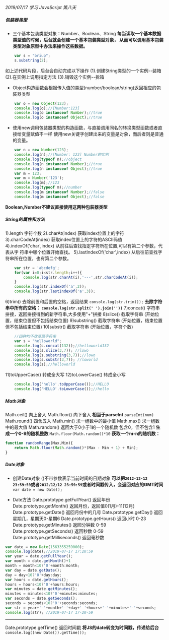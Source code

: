 *2019/07/17 学习 JavaScript 第八天*

##### 包装器类型
* 三个基本包装类型对象：Number、Boolean、String
**每当读取一个基本数据类型值的时候，后台就会创建一个基本包装类型对象，
从而可以调用基本包装类型对象原型中办法来操作这些数据。**
```javascript
	var s = "briup";
	s.substring(2);
```
如上述代码片段，后台会自动完成以下操作
(1).创建String类型的一个实例--装箱
(2).在实例上调用指定方法
(3).销毁这个实例--拆箱

* Object构造函数会根据传入值的类型(number/boolean/string)返回相应的包装器类型
```javascript
	var o = new Object(123);
	console.log(o);//[Number:123]
	console.log(o instanceof Number);//true
	console.log(o instanceof Object);//true
```
* 使用new调用包装器类型的构造函数，与直接调用同名的转换类型函数或者直接给变量赋值不一样
使用new关键字创建出来的变量是对象，而后者则是普通的变量。
```javascript
	var n = new Number(123);
	console.log(n);//[Number: 123] Number的实例
	console.log(typeof n);//object
	console.log(n instanceof Number);//true
	console.log(n instanceof Object);//true
	var m = 123;
	var m = Number('123');
	console.log(m);//123
	console.log(typeof m);//number
	console.log(m instanceof Number);//false
	console.log(m instanceof Object);//false
```

**Boolean,Number不建议直接使用这两种包装器类型**

##### String的属性和方法
1).length 字符个数
2).charAt(index) 获取index位置上的字符
3).charCodeAt(index) 获取index位置上的字符的ASCII码值
4).indexOf('char',index) 从前往后查找指定字符所在位置,可以有第二个参数，代表从字
符串中哪个位置开始查找。
5).lastIndexOf('char',index) 从后往前查找字符串所在位置，也有第二个参数。
```javascript
	var str = 'abcdefg';
	for(var i=0;i<str.length;i++){
		console.log(str.charAt(i),'---',str.charCodeAt(i));
	}
	console.log(str.indexOf('a',2));
	console.log(str.lastIndexOf('a',3));
```
6)trim() 去除前置和后置的空格，返回结果
	`console.log(str.trim());`
**去除字符串中所有的空格：
	`console.log(str.split(' ').join(''))`**
7)concat() 字符串拼接，返回拼接得到的新字符串,大多使用"+"拼接
8)slice() 截取字符串 (开始位置，结束位置但不包括结束位置)
9)substring() 截取字符串 (开始位置，结束位置但不包括结束位置)
10)substr() 截取字符串 (开始位置，字符个数)
```javascript
	//四种均不改变原字符串
	var s = "helloworld";
	console.log(s.concat(132));//helloworld132
	console.log(s.slice(3,7)); //lowo
	console.log(s.substring(3,7));//lowo
	console.log(s.substr(3,7)); //loworld
	console.log(s);//helloworld
```
11)toUpperCase() 转成全大写 
12)toLowerCase() 转成全小写 
```javascript
	console.log('hello'.toUpperCase());//HELLO
	console.log('HELLO'.toLowerCase());//hello
```

##### Math对象
Math.ceil() 向上舍入
Math.floor() 向下舍入 **相当于parseInt** `parseInt(num)`
Math.round() 四舍五入
Math.min()  求一组数中的最小值
Math.max()  求一组数中的最大值
Math.random() 返回大于0小于1的一个随机数 包含0，但不包含1
**生成一个0-9的随机整数**
`Math.floor(Math.random()*10`
**获取一个m-n的随机数：**
```javascript
function randomRange(Max,Min){
	return Math.floor(Math.random()*(Max - Min + 1) + Min);
}
```

##### Date对象
* 创建Date对象 ()不带参数表示当前时间的日期对象
**可以把`2012-12-12 23:59:59`或者`2012/12/12 23:59:59`或者时间戳传入，会返回对应的GMT时间**
`var date = new Date();`

* Date方法
Date.prototype.getFullYear() 返回年份
Date.prototype.getMonth() 返回月份，返回值0(1月)-11(12月)
Date.prototype.getDate() 返回月份中的几号
Date.prototype.getDay() 返回星期几，星期天0-星期6
Date.prototype.getHours() 返回小时 0-23
Date.prototype.getMinutes() 返回分钟数 0-59
Date.prototype.getSeconds() 返回秒数 0-59
Date.prototype.getMilliseconds() 返回毫秒数
```javascript
var date = new Date(1563355259000);
console.log(date);//2019-07-17 17:20:59
var year = date.getFullYear();
var month = date.getMonth()+1
month = month<10?'0'+month:month;
var day = date.getDate();
day = day<10?'0'+day:day;
var hours = date.getHours();
hours = hours<10?'0'+hours:hours;
var minutes = date.getMinutes();
minutes = minutes<10?'0'+minutes:minutes;
var seconds = date.getSeconds();
seconds = seconds<10?'0'+seconds:seconds;
var str = year+'-'+month+'-'+day+' '+hours+'-'+minutes+'-'+seconds;
console.log(str); //2019-07-17 17-20-59
```
***
Date.prototype.getTime() 返回时间戳
**将JS的date转变为时间戳，传递给后台**
`console.log((new Date()).getTime());`


